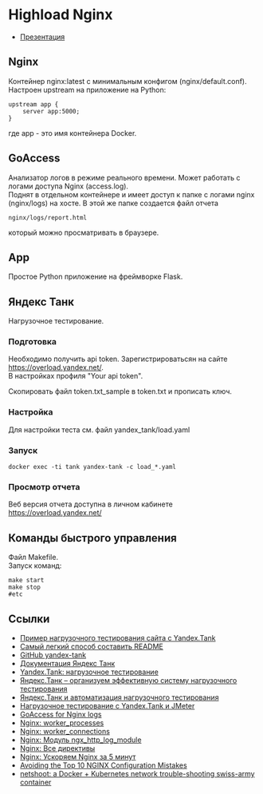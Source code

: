 # Highload Nginx

 - [Презентация](https://docs.google.com/presentation/d/1qipiNiw-weJtsVqXs2p8QB_YmpQBAEnX/edit?usp=sharing&ouid=107294102081105941764&rtpof=true&sd=true)


## Nginx
Контейнер nginx:latest с минимальным конфигом (nginx/default.conf).  
Настроен upstream на приложение на Python:
```
upstream app {
    server app:5000;
}
```
где app - это имя контейнера Docker.  

## GoAccess
Анализатор логов в режиме реального времени. Может работать с логами доступа Nginx (access.log).   
Поднят в отдельном контейнере и имеет доступ к папке с логами nginx (nginx/logs) на хосте.
В этой же папке создается файл отчета 
```
nginx/logs/report.html
```
который можно просматривать в браузере.

## App
Простое Python приложение на фреймворке Flask.

## Яндекс Танк
Нагрузочное тестирование.  

### Подготовка
Необходимо получить api token.
Зарегистрироватьсян на сайте https://overload.yandex.net/.  
В настройках профиля "Your api token".

Скопировать файл token.txt_sample в token.txt и прописать ключ.

### Настройка
Для настройки теста см. файл yandex_tank/load.yaml

### Запуск
```
docker exec -ti tank yandex-tank -c load_*.yaml
```
### Просмотр отчета
Веб версия отчета доступна в личном кабинете https://overload.yandex.net/ 

## Команды быстрого управления
Файл Makefile.  
Запуск команд:
```
make start
make stop
#etc
```

## Ссылки

 - [Пример нагрузочного тестирования сайта с Yandex.Tank](https://serveradmin.ru/primer-nagruzochnogo-testirovaniya-sajta-s-yandex-tank/)
 - [Самый легкий способ составить README](https://readme.so/ru)
 - [GitHub yandex-tank](https://github.com/yandex/yandex-tank)
 - [Документация Яндекс Танк](https://yandextank.readthedocs.io/en/latest/index.html)
 - [Yandex.Tank: нагрузочное тестирование](https://rtfm.co.ua/ru/yandex-tank-nagruzochnoe-testirovanie/)
 - [Яндекс.Танк – организуем эффективную систему нагрузочного тестирования](https://vis.center/blog/support-24-7/yandeks-tank-organizuem-effektivnuyu-sistemu-nagruzochnogo-testirovaniya/)
 - [Яндекс.Танк и автоматизация нагрузочного тестирования](https://habr.com/ru/companies/pt/articles/204224/)
 - [Нагрузочное тестирование c Yandex.Tank и JMeter](https://gist.github.com/sameoldmadness/9abeef4c2125bc760ba2f09ee1150330)
 - [GoAccess for Nginx logs](https://goaccess.io/ )
 - [Nginx: worker_processes](http://nginx.org/ru/docs/ngx_core_module.html#worker_processes)
 - [Nginx: worker_connections](http://nginx.org/ru/docs/ngx_core_module.html#worker_connections)
 - [Nginx: Модуль ngx_http_log_module](http://nginx.org/ru/docs/http/ngx_http_log_module.html)
 - [Nginx: Все директивы](http://nginx.org/en/docs/dirindex.html)
 - [Nginx: Ускоряем Nginx за 5 минут](https://habr.com/ru/articles/198982/)
 - [Avoiding the Top 10 NGINX Configuration Mistakes](https://www.nginx.com/blog/avoiding-top-10-nginx-configuration-mistakes/)
 - [netshoot: a Docker + Kubernetes network trouble-shooting swiss-army container](https://github.com/nicolaka/netshoot)

 
